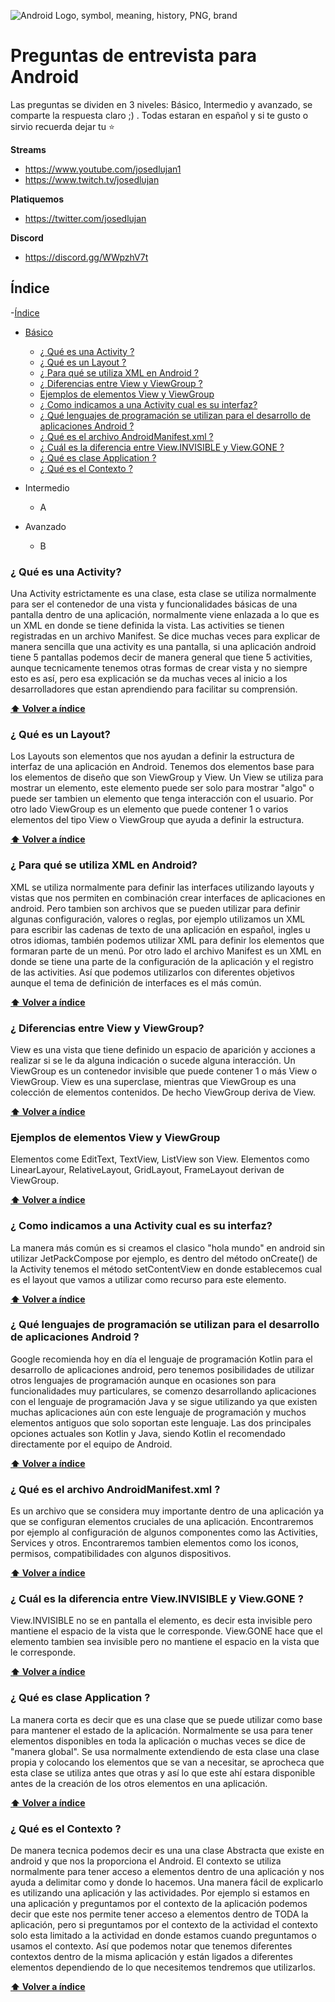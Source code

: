 
![Android Logo, symbol, meaning, history, PNG, brand](https://logos-world.net/wp-content/uploads/2021/08/Android-Logo.png)
# Preguntas de entrevista para Android 
Las preguntas se dividen en 3 niveles: Básico, Intermedio y avanzado, se comparte la respuesta claro ;) . Todas estaran en español y si te gusto o sirvio recuerda dejar tu ⭐

**Streams**  

 - https://www.youtube.com/josedlujan1
 - https://www.twitch.tv/josedlujan 
 
**Platiquemos**
 - https://twitter.com/josedlujan
 
 **Discord**
 
 - https://discord.gg/WWpzhV7t

## Índice
-[Índice](#índice)

 - [Básico](#basico)
	 - [¿ Qué es una Activity ?](#que-es-una-activity)
	 - [¿ Qué es un Layout ?](#que-es-uun-layout)
	 - [¿ Para qué se utiliza XML en Android ?](#para-que-se-utiliza-xml-en-android)
	 - [¿ Diferencias entre View y ViewGroup ?](#diferencias-entre-view-y-viewgroup)
	 - [Ejemplos de elementos View y ViewGroup](#ejemplos-de-elementos-view-viewgroup)
	 - [¿ Como indicamos a una Activity cual es su interfaz?](#como-indicamos-a-una-activity-cual-es-su-interfaz)
	 - [¿ Qué lenguajes de programación se utilizan para el desarrollo de aplicaciones Android ?](#que-lenguajes-de-programacion-se-utilizan-para-el-desarrollo-de-aplicaciones-android)
	 - [¿ Qué es el archivo AndroidManifest.xml ?](#que-es-el-archivo-androidmanifest)
	  - [¿ Cuál es la diferencia entre View.INVISIBLE y View.GONE ?](#cual-es-la-diferencia-entre-viewinvisible-viewgone)
	 - [¿ Qué es clase Application ?](#que-es-clase-application)
	- [¿ Qué es el Contexto ?](#que-es-el-contexto)


 - Intermedio
	 - A
 - Avanzado
	 - B

### ¿ Qué es una Activity?

Una Activity estrictamente es una clase, esta clase se utiliza normalmente para ser el contenedor de una vista y funcionalidades básicas de una pantalla dentro de una aplicación, normalmente viene enlazada a lo que es un XML en donde se tiene definida la vista. Las activities se tienen registradas en un archivo Manifest. Se dice muchas veces para explicar de manera sencilla que una activity es una pantalla, si una aplicación android tiene 5 pantallas podemos decir de manera general que tiene 5 activities, aunque tecnicamente tenemos otras formas de crear vista y no siempre esto es así, pero esa explicación se da muchas veces al inicio a los desarrolladores que estan aprendiendo para facilitar su comprensión.

**[⬆ Volver a índice](#índice)**

### ¿ Qué es un Layout?
Los Layouts son elementos que nos ayudan a definir la estructura de interfaz de una aplicación en Android. Tenemos dos elementos base para los elementos de diseño que son ViewGroup y View. Un View se utiliza para mostrar un elemento, este elemento puede ser solo para mostrar "algo" o puede ser tambien un elemento que tenga interacción con el usuario. Por otro lado ViewGroup es un elemento que puede contener 1 o varios elementos del tipo View o ViewGroup que ayuda a definir la estructura. 

**[⬆ Volver a índice](#índice)**

### ¿ Para qué se utiliza XML en Android?

XML se utiliza normalmente para definir las interfaces utilizando layouts y vistas que nos permiten en combinación crear interfaces de aplicaciones en android. Pero tambien son archivos que se pueden utilizar para definir algunas configuración, valores o reglas, por ejemplo utilizamos un XML para escribir las cadenas de texto de una aplicación en español, ingles u otros idiomas, también podemos utilizar XML para definir los elementos que formaran parte de un menú. Por otro lado el archivo Manifest es un XML en donde se tiene una parte de la configuración de la aplicación y el registro de las activities. Así que podemos utilizarlos con diferentes objetivos aunque el tema de definición de interfaces es el más común.

**[⬆ Volver a índice](#índice)**

### ¿ Diferencias entre View y ViewGroup?

View es una vista que tiene definido un espacio de aparición y acciones a realizar si se le da alguna indicación o sucede alguna interacción. Un ViewGroup es un contenedor invisible que puede contener 1 o más View o ViewGroup. View es una superclase, mientras que ViewGroup es una colección de elementos contenidos. De hecho ViewGroup deriva de View.

**[⬆ Volver a índice](#índice)**

### Ejemplos de elementos View y ViewGroup

Elementos come EditText, TextView, ListView son View.
Elementos como LinearLayour, RelativeLayout, GridLayout, FrameLayout derivan de ViewGroup.

**[⬆ Volver a índice](#índice)**

### ¿ Como indicamos a una Activity cual es su interfaz?

La manera más común es si creamos el clasico "hola mundo" en android sin utilizar JetPackCompose por ejemplo, es dentro del método onCreate() de la Activity tenemos el método setContentView en donde establecemos cual es el layout que vamos a utilizar como recurso para este elemento.

**[⬆ Volver a índice](#índice)**

### ¿ Qué lenguajes de programación se utilizan para el desarrollo de aplicaciones Android ?

Google recomienda hoy en día el lenguaje de programación Kotlin para el desarrollo de aplicaciones android, pero tenemos posibilidades de utilizar otros lenguajes de programación aunque en ocasiones son para funcionalidades muy particulares, se comenzo desarrollando aplicaciones con el lenguaje de programación Java y se sigue utilizando ya que existen muchas aplicaciones aún con este lenguaje de programación y muchos elementos antiguos que solo soportan este lenguaje. Las dos principales opciones actuales son Kotlin y Java, siendo Kotlin el recomendado directamente por el equipo de Android.

**[⬆ Volver a índice](#índice)**

### ¿ Qué es el archivo AndroidManifest.xml ?

Es un archivo que se considera muy importante dentro de una aplicación ya que se configuran elementos cruciales de una aplicación. Encontraremos por ejemplo al configuración de algunos componentes como las Activities, Services y otros. Encontraremos tambien elementos como los iconos, permisos, compatibilidades con algunos dispositivos.

**[⬆ Volver a índice](#índice)**

### ¿ Cuál es la diferencia entre View.INVISIBLE y View.GONE ?

View.INVISIBLE no se en pantalla el elemento, es decir esta invisible pero mantiene el espacio de la vista que le corresponde. View.GONE hace que el elemento tambien sea invisible pero no mantiene el espacio en la vista que le corresponde.

**[⬆ Volver a índice](#índice)**

### ¿ Qué es clase Application ?

La manera corta es decir que es una clase que se puede utilizar como base para mantener el estado de la aplicación. Normalmente se usa para tener elementos disponibles en toda la aplicación o muchas veces se dice de "manera global". Se usa normalmente extendiendo de esta clase una clase propia y colocando los elementos que se van a necesitar, se aprocheca que esta clase se utiliza antes que otras y así lo que este ahí estara disponible antes de la creación de los otros elementos en una aplicación.

**[⬆ Volver a índice](#índice)**

### ¿ Qué es el Contexto ?

De manera tecnica podemos decir es una una clase Abstracta que existe en android y que nos la proporciona el Android. El contexto se utiliza normalmente para tener acceso a elementos dentro de una aplicación y nos ayuda a delimitar como y donde lo hacemos. Una manera fácil de explicarlo es utilizando una aplicación y las actividades. Por ejemplo si estamos en una aplicación y preguntamos por el contexto de la aplicación podemos decir que este nos permite tener acceso a elementos dentro de TODA la aplicación, pero si preguntamos por el contexto de la actividad el contexto solo esta limitado a la actividad en donde estamos cuando preguntamos o usamos el contexto. Así que podemos notar que tenemos diferentes contextos dentro de la misma aplicación y están ligados a diferentes elementos dependiendo de lo que necesitemos tendremos que utilizarlos.

**[⬆ Volver a índice](#índice)**